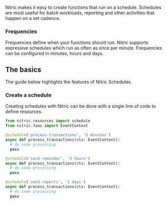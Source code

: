 Nitric makes it easy to create functions that run on a schedule. Schedules are most useful for batch workloads, reporting and other activities that happen on a set cadence.

### Frequencies

Frequencies define when your functions should run. Nitric supports expressive schedules which run as often as once per minute. Frequencies can be configured in minutes, hours and days.

## The basics

The guide below highlights the features of Nitric Schedules.

### Create a schedule

Creating schedules with Nitric can be done with a single line of code to define resources.

```python
from nitric.resources import schedule
from nitric.faas import EventContext

@schedule('process-transactions', '5 minutes')
async def process_transactions(ctx: EventContext):
  # do some processing
  pass

@schedule('send-reminder', '3 hours')
async def process_transactions(ctx: EventContext):
  # do some processing
  pass

@schedule('send-reports', '1 days')
async def process_transactions(ctx: EventContext):
  # do some processing
  pass
```

